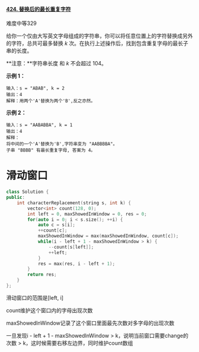#### [424. 替换后的最长重复字符](https://leetcode-cn.com/problems/longest-repeating-character-replacement/)

难度中等329

给你一个仅由大写英文字母组成的字符串，你可以将任意位置上的字符替换成另外的字符，总共可最多替换 *k* 次。在执行上述操作后，找到包含重复字母的最长子串的长度。

**注意：**字符串长度 和 *k* 不会超过 104。

 

**示例 1：**

```
输入：s = "ABAB", k = 2
输出：4
解释：用两个'A'替换为两个'B',反之亦然。
```

**示例 2：**

```
输入：s = "AABABBA", k = 1
输出：4
解释：
将中间的一个'A'替换为'B',字符串变为 "AABBBBA"。
子串 "BBBB" 有最长重复字母, 答案为 4。
```



# 滑动窗口

```c++
class Solution {
public:
    int characterReplacement(string s, int k) {
        vector<int> count(128, 0);
        int left = 0, maxShowedInWindow = 0, res = 0;
        for(auto i = 0; i < s.size(); ++i) {
            auto c = s[i];
            ++count[c];
            maxShowedInWindow = max(maxShowedInWindow, count[c]);
            while(i - left + 1 - maxShowedInWindow > k) {
                --count[s[left]];
                ++left;
            }
            res = max(res, i - left + 1);
        }
        return res;
    }
};
```

滑动窗口的范围是[left, i]

count维护这个窗口内的字母出现次数

maxShowedInWindow记录了这个窗口里面最先次数对多字母的出现次数

一旦发现i - left + 1 - maxShowedInWindow > k，说明当前窗口需要change的次数 > k，这时候需要右移左边界，同时维护count数组
